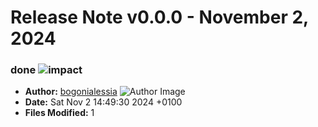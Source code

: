 # Release Note v0.0.0 - November 2, 2024


### done ![impact](https://img.shields.io/badge/impact-low-green?style=flat-square)
- **Author:** [bogonialessia](https://github.com/bogonialessia) ![Author Image](https://avatars.githubusercontent.com/bogonialessia?size=40)
- **Date:** Sat Nov 2 14:49:30 2024 +0100
- **Files Modified:** 1
    
